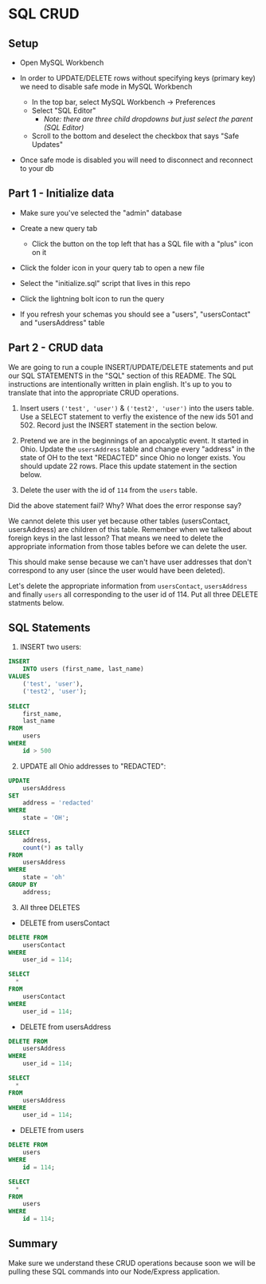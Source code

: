 # SQL CRUD

## Setup

* Open MySQL Workbench

* In order to UPDATE/DELETE rows without specifying keys (primary key) we need to disable safe mode in MySQL Workbench

  * In the top bar, select MySQL Workbench -> Preferences
  * Select "SQL Editor"
    * _Note: there are three child dropdowns but just select the parent (SQL Editor)_
  * Scroll to the bottom and deselect the checkbox that says "Safe Updates"

* Once safe mode is disabled you will need to disconnect and reconnect to your db

## Part 1 - Initialize data

* Make sure you've selected the "admin" database

* Create a new query tab
  * Click the button on the top left that has a SQL file with a "plus" icon on it

* Click the folder icon in your query tab to open a new file

* Select the "initialize.sql" script that lives in this repo

* Click the lightning bolt icon to run the query

* If you refresh your schemas you should see a "users", "usersContact" and "usersAddress" table

## Part 2 - CRUD data

We are going to run a couple INSERT/UPDATE/DELETE statements and put our SQL STATEMENTS in the "SQL" section of this README. The SQL instructions are intentionally written in plain english. It's up to you to translate that into the appropriate CRUD operations.

1. Insert users `('test', 'user')` & `('test2', 'user')` into the users table. Use a SELECT statement to verfiy the existence of the new ids 501 and 502. Record just the INSERT statement in the section below. 

2. Pretend we are in the beginnings of an apocalyptic event. It started in Ohio. Update the `usersAddress` table and change every "address" in the state of OH to the text "REDACTED" since Ohio no longer exists. You should update 22 rows. Place this update statement in the section below. 

3. Delete the user with the id of `114` from the `users` table.

Did the above statement fail? Why? What does the error response say?

We cannot delete this user yet because other tables (usersContact, usersAddress) are children of this table. Remember when we talked about foreign keys in the last lesson? That means we need to delete the appropriate information from those tables before we can delete the user. 

This should make sense because we can't have user addresses that don't correspond to any user (since the user would have been deleted).

Let's delete the appropriate information from `usersContact`, `usersAddress` and finally `users` all corresponding to the user id of 114. Put all three DELETE statments below.


## SQL Statements

1. INSERT two users:

```SQL
INSERT 
	INTO users (first_name, last_name)
VALUES
	('test', 'user'),
    ('test2', 'user');
    
SELECT
	first_name,
    last_name
FROM
	users
WHERE	
	id > 500
```

2. UPDATE all Ohio addresses to "REDACTED":

```SQL
UPDATE
	usersAddress
SET
	address = 'redacted'
WHERE 
	state = 'OH';
    
SELECT
	address,
    count(*) as tally
FROM
	usersAddress
WHERE 
	state = 'oh'
GROUP BY
	address;
```

3. All three DELETES

* DELETE from usersContact

```SQL
DELETE FROM
	usersContact
WHERE
	user_id = 114;

SELECT
  *
FROM
	usersContact
WHERE
	user_id = 114;
```

* DELETE from usersAddress

```SQL
DELETE FROM
	usersAddress
WHERE
	user_id = 114; 

SELECT
  *
FROM
	usersAddress
WHERE
	user_id = 114;
```

* DELETE from users

```SQL
DELETE FROM
	users
WHERE
	id = 114;

SELECT
  *
FROM
	users
WHERE
	id = 114;
```

## Summary

Make sure we understand these CRUD operations because soon we will be pulling these SQL commands into our Node/Express application.
